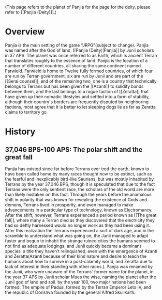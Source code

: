 (This page refers to the planet of Panjia for the page for the deity, please refer to [[Panjia (Deity)]].)
# Overview

Panjia is the main setting of the game "JRPG"(subject to change). Panjia was named after the God of land, [[Panjia (Deity)|Panjia]] by Junii scholars in 37 APS. The planet was once referred to as Earth, which is ancient Terran that translates roughly to the essence of land. Panjia is the location of a number of different countries, all sharing the same continent named Farwield. Farwield is home to Twelve fully formed countries, of which four are run by Terran government, six are run by Junii and are part of the [[Serai counsel]], and of the remaining two, one is a country that technically belongs to Terrans but has been given the [[Azanti]] to solidify bonds between them, and the last belongs to a rogue faction of [[Zeratta]] that have given up their nomadic lifestyles and settled into a form of stability, although their country's borders are frequently disputed by neighboring factions, most agree that it is better to let sleeping dogs lie as far as Zeratta claims to territory go. 

# History
## 37,046 BPS-100 APS: The polar shift and the great fall

Panjia has existed since far before Terrans ever trod the earth, known to have been called home by many races thought now to be extinct, such as the fearful and inexplicably bird-like Saurians, but was mostly inhabited by Terrans by the year 37,046 BPS, though it is speculated that due to the fact Terrans were the only sentient race, the scholars of the old world are more than likely mistaken on this fact. Through the years before the anomalous shift in polarity that was known for revealing the existence of Gods and demons, Terrans lived in prosperity, and even managed to make advancements in a particular type of technology, known as Electromancy. After the shift, however, Terrans experienced a period known as [[The great fall]], where many a Terran died as they discovered that the electricity they had so deftly harnessed would no longer work as they had been using it. After this realization the Terrans experienced a sort of dark age, and in the scramble to understand what was going on, the Junii managed to adapt faster and begun to inhabit the strange ruined cities the humans seemed to not find as adequate lodgings, and Junii quickly became a dominant species, a title they haven't relinquished, even with the emergence of Azanti and Zeratta(Azanti because of their kind nature and desire to teach the humans about how to survive in a post-calamity world, and Zeratta due to lack of interest in their standing with other races.). Panjia was renamed by the Junii, who were unaware of the Terrans' former name for the planet, in the year 37 APS by Junii scholar Mues the wise, naming the planet after the Junii god of land and soil. by the year 100, two major nations had been formed: The empire of Padua, formed by the Terran Emperor Leto IV, and the republic of Dorishva founded by the general Alfred Skullkaith. 

